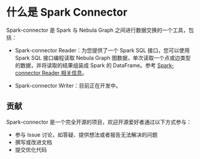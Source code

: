 # 什么是 Spark Connector

Spark-connector 是 Spark 与 Nebula Graph 之间进行数据交换的一个工具，包括：

- Spark-connector Reader：为您提供了一个 Spark SQL 接口，您可以使用 Spark SQL 接口编程读取 Nebula Graph 图数据，单次读取一个点或边类型的数据，并将读取的结果组装成 Spark 的 DataFrame。参考 [Spark-connector Reader 相关信息](reader/screader-ug-what-is-sparkconnector-reader.md)。

- Spark-connector Writer：目前正在开发中。

## 贡献

Spark-connector 是一个完全开源的项目，欢迎开源爱好者通过以下方式参与：

- 参与 Issue 讨论，如答疑、提供想法或者报告无法解决的问题
- 撰写或改进文档
- 提交优化代码
